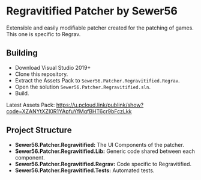 # Regravitified Patcher by Sewer56

Extensible and easily modifiable patcher created for the patching of games.
This one is specific to Regrav.

## Building
- Download Visual Studio 2019+
- Clone this repository.
- Extract the Assets Pack to `Sewer56.Patcher.Regravitified.Regrav`.
- Open the solution `Sewer56.Patcher.Regravitified.sln`.
- Build.

Latest Assets Pack: <https://u.pcloud.link/publink/show?code=XZANYtXZI0R1YApfuYfMqfBHT6cr9bFczLkk>

## Project Structure

- **Sewer56.Patcher.Regravitified:** The UI Components of the patcher.
- **Sewer56.Patcher.Regravitified.Lib:** Generic code shared between each component.
- **Sewer56.Patcher.Regravitified.Regrav:** Code specific to Regravitified.
- **Sewer56.Patcher.Regravitified.Tests:** Automated tests.
